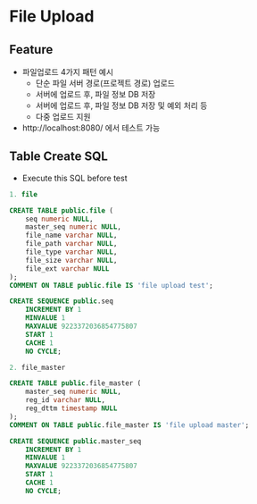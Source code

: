 # File Upload

## Feature

- 파일업로드 4가지 패턴 예시
  - 단순 파일 서버 경로(프로젝트 경로) 업로드
  - 서버에 업로드 후, 파일 정보 DB 저장
  - 서버에 업로드 후, 파일 정보 DB 저장 및 예외 처리 등
  - 다중 업로드 지원
- http://localhost:8080/ 에서 테스트 가능

## Table Create SQL

- Execute this SQL before test

```sql
1. file

CREATE TABLE public.file (
	seq numeric NULL,
	master_seq numeric NULL,
	file_name varchar NULL,
	file_path varchar NULL,
	file_type varchar NULL,
	file_size varchar NULL,
	file_ext varchar NULL
);
COMMENT ON TABLE public.file IS 'file upload test';

CREATE SEQUENCE public.seq
	INCREMENT BY 1
	MINVALUE 1
	MAXVALUE 9223372036854775807
	START 1
	CACHE 1
	NO CYCLE;

2. file_master

CREATE TABLE public.file_master (
	master_seq numeric NULL,
	reg_id varchar NULL,
	reg_dttm timestamp NULL
);
COMMENT ON TABLE public.file_master IS 'file upload master';

CREATE SEQUENCE public.master_seq
	INCREMENT BY 1
	MINVALUE 1
	MAXVALUE 9223372036854775807
	START 1
	CACHE 1
	NO CYCLE;

```
